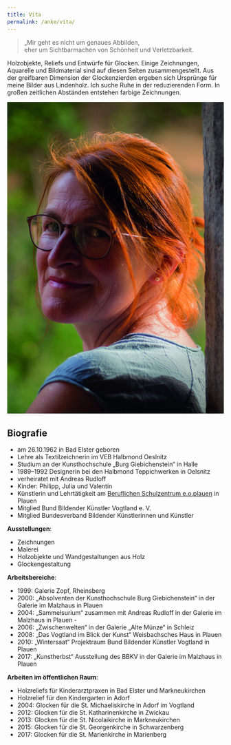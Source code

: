 ```yaml
---
title: Vita
permalink: /anke/vita/
---
```

<blockquote>
  <p>
    „Mir geht es nicht um genaues Abbilden,<br>
    eher um Sichtbarmachen von Schönheit und Verletzbarkeit.
  </p>
</blockquote>

Holzobjekte, Reliefs und Entwürfe für Glocken. Einige Zeichnungen, Aquarelle und Bildmaterial sind auf diesen Seiten zusammengestellt. Aus der greifbaren Dimension der Glockenzierden ergeben sich Ursprünge für meine Bilder aus Lindenholz. Ich suche Ruhe in der reduzierenden Form. In großen zeitlichen Abständen entstehen farbige Zeichnungen.

![Anke Rudloff](/img/portraet-anke.jpg)

## Biografie

- am 26.10.1962 in Bad Elster geboren
- Lehre als Textilzeichnerin im VEB Halbmond Oeslnitz
- Studium an der Kunsthochschule „Burg Giebichenstein“ in Halle
- 1989–1992 Designerin bei den Halbmond Teppichwerken in Oelsnitz
- verheiratet mit Andreas Rudloff
- Kinder: Philipp, Julia und Valentin
- Künstlerin und Lehrtätigkeit am [Beruflichen Schulzentrum e.o.plauen](http://bsz-eoplauen.de/) in Plauen
- Mitglied Bund Bildender Künstler Vogtland e. V.
- Mitglied Bundesverband Bildender Künstlerinnen und Künstler

**Ausstellungen**:

- Zeichnungen
- Malerei
- Holzobjekte und Wandgestaltungen aus Holz
- Glockengestaltung

**Arbeitsbereiche**:

- 1999: Galerie Zopf, Rheinsberg
- 2000: „Absolventen der Kunsthochschule Burg Giebichenstein“ in der Galerie im Malzhaus in Plauen
- 2004: „Sammelsurium“ zusammen mit Andreas Rudloff in der Galerie im Malzhaus in Plauen                   -
- 2006: „Zwischenwelten“ in der Galerie „Alte Münze“ in Schleiz
- 2008: „Das Vogtland im Blick der Kunst“ Weisbachsches Haus in Plauen
- 2010: „Wintersaat“ Projektraum Bund Bildender Künstler Vogtland in Plauen
- 2017: „Kunstherbst“ Ausstellung des BBKV in der Galerie im Malzhaus in Plauen

**Arbeiten im öffentlichen Raum**:

- Holzreliefs für Kinderarztpraxen in Bad Elster und Markneukirchen
- Holzrelief für den Kindergarten in Adorf
- 2004: Glocken für die St. Michaeliskirche in Adorf im Vogtland
- 2012: Glocken für die St. Katharinenkirche in Zwickau
- 2013: Glocken für die St. Nicolaikirche in Markneukirchen
- 2015: Glocken für die St. Georgenkirche in Schwarzenberg
- 2017: Glocken für die St. Marienkirche in Marienberg
